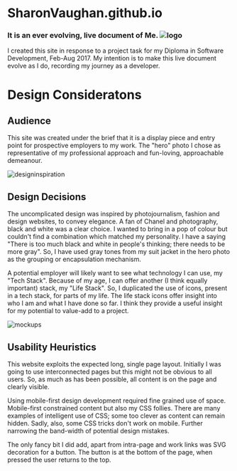 # SharonVaughan.github.io

### It is an ever evolving, live document of Me.               ![logo](https://cloud.githubusercontent.com/assets/20434999/24330347/a29dfe36-1267-11e7-9f7f-37615dca5d9b.png)

I created this site in response to a project task for my Diploma in Software Development, Feb-Aug 2017. My intention is to make this live document evolve as I do, recording my journey as a developer. 

# Design Consideratons

## Audience
This site was created under the brief that it is a display piece and entry point for prospective employers to my work. The "hero" photo I chose as representative of my professional approach and fun-loving, approachable demeanour. 

![designinspiration](https://cloud.githubusercontent.com/assets/20434999/24330546/0eb2f96a-126c-11e7-9f4e-4ee1e7688af6.png)

## Design Decisions
The uncomplicated design was inspired by photojournalism, fashion and design websites, to convey elegance. A fan of Chanel and photography, black and white was a clear choice. I wanted to bring in a pop of colour but couldn't find a combination which matched my personality. I have a saying "There is too much black and white in people's thinking; there needs to be more gray". So, I have used gray tones from my suit jacket in the hero photo as the grouping or encapsulation mechanism.

A potential employer will likely want to see what technology I can use, my "Tech Stack". Because of my age, I can offer another (I think equally important) stack, my "Life Stack". So, I duplicated the use of icons, present in a tech stack, for parts of my life. The life stack icons offer insight into who I am and what I have done so far. I think they provide a useful insight for my potential to value-add to a project.

![mockups](https://cloud.githubusercontent.com/assets/20434999/24330605/c4911a5e-126d-11e7-89e2-196c9efcd600.png)

## Usability Heuristics
This website exploits the expected long, single page layout. Initially I was going to use interconnected pages but this might not be obvious to all users. So, as much as has been possible, all content is on the page and clearly visible.

Using mobile-first design development required fine grained use of space. Mobile-first constrained content but also my CSS follies. There are many examples of intelligent use of CSS; some too clever as content can remain hidden. Sadly, also, some CSS tricks don't work on mobile. Further narrowing the band-width of potential design mistakes.

The only fancy bit I did add, apart from intra-page and work links was SVG decoration for a button. The button is at the bottom of the page, when pressed the user returns to the top.



